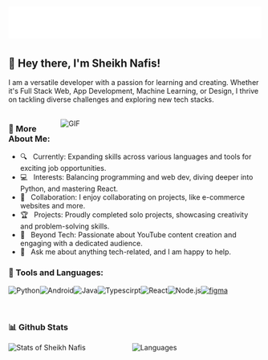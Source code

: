 <h1 align="center">
  <img src="https://raw.githubusercontent.com/sheikh-nafis/sheikh-nafis/master/name.svg" alt="Sheikh Nafis" />
</h1>

## 👋 Hey there, I'm Sheikh Nafis!
I am a versatile developer with a passion for learning and creating. Whether it's Full Stack Web, App Development, Machine Learning, or Design, I thrive on tackling diverse challenges and exploring new tech stacks.
<br/>
<br/>

<img align="right" alt="GIF" src="https://github.com/Sheikh-Nafis/Sheikh-Nafis/assets/93274502/e487297b-3397-4b27-83c9-f18dc601e6a6" width="400px"/>
  
### 🧐 More About Me:

- 🔍 &nbsp; Currently: Expanding skills across various languages and tools for exciting job opportunities.
- 💻 &nbsp; Interests: Balancing programming and web dev, diving deeper into Python, and mastering React.
- 🤝 &nbsp; Collaboration: I enjoy collaborating on projects, like e-commerce websites and more.
- 🏆 &nbsp; Projects: Proudly completed solo projects, showcasing creativity and problem-solving skills.
- 🎥 &nbsp; Beyond Tech: Passionate about YouTube content creation and engaging with a dedicated audience.
- 💬 &nbsp; Ask me about anything tech-related, and I am happy to help.

<be>
  
### 🔨 Tools and Languages:
<a href="https://www.python.org" target="_blank"><img align="left" alt="Python" height ="42px" src="https://raw.githubusercontent.com/rahul-jha98/github_readme_icons/main/language_and_tools/square/python/python.svg"></a>
<a href="https://developer.android.com" target="_blank"> <img align="left" alt="Android" height ="42px" src="https://raw.githubusercontent.com/rahul-jha98/github_readme_icons/main/language_and_tools/square/android/android.svg"> </a>
<a href="https://www.java.com" target="_blank"><img align="left" alt="Java" height ="42px" src="https://raw.githubusercontent.com/rahul-jha98/github_readme_icons/main/language_and_tools/square/java/java.svg"></a>
<a href="https://www.typescriptlang.org/" target="_blank"><img align="left" alt="Typescirpt" height ="42px" src="https://raw.githubusercontent.com/rahul-jha98/github_readme_icons/main/language_and_tools/square/typescript/typescript.svg"></a>
<a href="https://reactjs.org/" target="_blank"> <img align="left" alt="React" height ="42px" src="https://raw.githubusercontent.com/rahul-jha98/github_readme_icons/main/language_and_tools/square/react/react.svg"></a>
<a href="https://nodejs.org" target="_blank"><img align="left" alt="Node.js" height ="42px" src="https://raw.githubusercontent.com/rahul-jha98/github_readme_icons/main/language_and_tools/square/node/node.svg"></a>
<a href="https://www.figma.com/" target="_blank"> <img src="https://raw.githubusercontent.com/rahul-jha98/github_readme_icons/main/language_and_tools/square/figma/figma.svg" alt="figma" height='42px'/> </a>

<br>

### 📊 Github Stats
<div style="display: flex;">
    <img alt="Stats of Sheikh Nafis" style="width: 49%; height: 200px;" src="https://github-readme-stats.vercel.app/api?username=Sheikh-Nafis&show_icons=true&theme=omni"/>
    <img alt="Languages" style="width: 49%; height: 200px;" src="https://github-readme-stats.vercel.app/api/top-langs/?username=Sheikh-Nafis&layout=compact&theme=omni"/>
</div>



